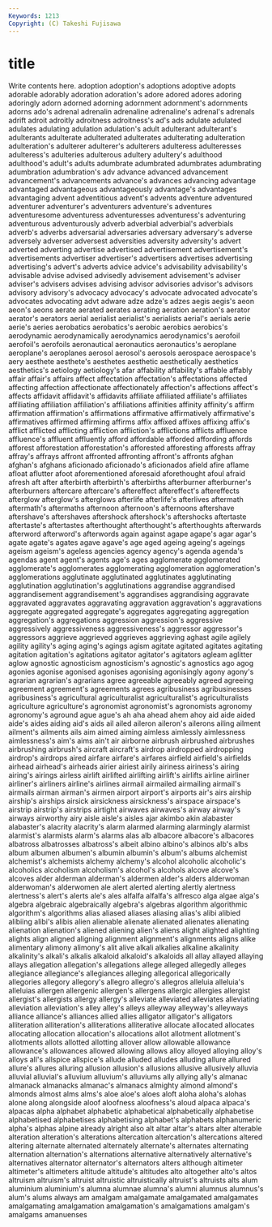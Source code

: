 ```yaml
---
Keywords: 1213 
Copyright: (C) Takeshi Fujisawa
---
```


# title

Write contents here.
 adoption adoption's adoptions adoptive adopts adorable adorably adoration
adoration's adore adored adores adoring adoringly adorn adorned adorning adornment
adornment's adornments adorns ado's adrenal adrenalin adrenaline adrenaline's adrenal's adrenals
adrift adroit adroitly adroitness adroitness's ad's ads adulate adulated adulates
adulating adulation adulation's adult adulterant adulterant's adulterants adulterate adulterated adulterates
adulterating adulteration adulteration's adulterer adulterer's adulterers adulteress adulteresses adulteress's adulteries
adulterous adultery adultery's adulthood adulthood's adult's adults adumbrate adumbrated adumbrates
adumbrating adumbration adumbration's adv advance advanced advancement advancement's advancements advance's
advances advancing advantage advantaged advantageous advantageously advantage's advantages advantaging advent
adventitious advent's advents adventure adventured adventurer adventurer's adventurers adventure's adventures
adventuresome adventuress adventuresses adventuress's adventuring adventurous adventurously adverb adverbial adverbial's
adverbials adverb's adverbs adversarial adversaries adversary adversary's adverse adversely adverser
adversest adversities adversity adversity's advert adverted adverting advertise advertised advertisement
advertisement's advertisements advertiser advertiser's advertisers advertises advertising advertising's advert's adverts
advice advice's advisability advisability's advisable advise advised advisedly advisement advisement's
adviser adviser's advisers advises advising advisor advisories advisor's advisors advisory
advisory's advocacy advocacy's advocate advocated advocate's advocates advocating advt adware
adze adze's adzes aegis aegis's aeon aeon's aeons aerate aerated
aerates aerating aeration aeration's aerator aerator's aerators aerial aerialist aerialist's
aerialists aerial's aerials aerie aerie's aeries aerobatics aerobatics's aerobic aerobics
aerobics's aerodynamic aerodynamically aerodynamics aerodynamics's aerofoil aerofoil's aerofoils aeronautical aeronautics
aeronautics's aeroplane aeroplane's aeroplanes aerosol aerosol's aerosols aerospace aerospace's aery
aesthete aesthete's aesthetes aesthetic aesthetically aesthetics aesthetics's aetiology aetiology's afar
affability affability's affable affably affair affair's affairs affect affectation affectation's
affectations affected affecting affection affectionate affectionately affection's affections affect's affects
affidavit affidavit's affidavits affiliate affiliated affiliate's affiliates affiliating affiliation affiliation's
affiliations affinities affinity affinity's affirm affirmation affirmation's affirmations affirmative affirmatively
affirmative's affirmatives affirmed affirming affirms affix affixed affixes affixing affix's
afflict afflicted afflicting affliction affliction's afflictions afflicts affluence affluence's affluent
affluently afford affordable afforded affording affords afforest afforestation afforestation's afforested
afforesting afforests affray affray's affrays affront affronted affronting affront's affronts
afghan afghan's afghans aficionado aficionado's aficionados afield afire aflame afloat
aflutter afoot aforementioned aforesaid aforethought afoul afraid afresh aft after
afterbirth afterbirth's afterbirths afterburner afterburner's afterburners aftercare aftercare's aftereffect aftereffect's
aftereffects afterglow afterglow's afterglows afterlife afterlife's afterlives aftermath aftermath's aftermaths
afternoon afternoon's afternoons aftershave aftershave's aftershaves aftershock aftershock's aftershocks aftertaste
aftertaste's aftertastes afterthought afterthought's afterthoughts afterwards afterword afterword's afterwords again
against agape agape's agar agar's agate agate's agates agave agave's
age aged ageing ageing's ageings ageism ageism's ageless agencies agency
agency's agenda agenda's agendas agent agent's agents age's ages agglomerate
agglomerated agglomerate's agglomerates agglomerating agglomeration agglomeration's agglomerations agglutinate agglutinated agglutinates
agglutinating agglutination agglutination's agglutinations aggrandise aggrandised aggrandisement aggrandisement's aggrandises aggrandising
aggravate aggravated aggravates aggravating aggravation aggravation's aggravations aggregate aggregated aggregate's
aggregates aggregating aggregation aggregation's aggregations aggression aggression's aggressive aggressively aggressiveness
aggressiveness's aggressor aggressor's aggressors aggrieve aggrieved aggrieves aggrieving aghast agile
agilely agility agility's aging aging's agings agism agitate agitated agitates
agitating agitation agitation's agitations agitator agitator's agitators agleam aglitter aglow
agnostic agnosticism agnosticism's agnostic's agnostics ago agog agonies agonise agonised
agonises agonising agonisingly agony agony's agrarian agrarian's agrarians agree agreeable
agreeably agreed agreeing agreement agreement's agreements agrees agribusiness agribusinesses agribusiness's
agricultural agriculturalist agriculturalist's agriculturalists agriculture agriculture's agronomist agronomist's agronomists agronomy
agronomy's aground ague ague's ah aha ahead ahem ahoy aid
aide aided aide's aides aiding aid's aids ail ailed aileron
aileron's ailerons ailing ailment ailment's ailments ails aim aimed aiming
aimless aimlessly aimlessness aimlessness's aim's aims ain't air airborne airbrush
airbrushed airbrushes airbrushing airbrush's aircraft aircraft's airdrop airdropped airdropping airdrop's
airdrops aired airfare airfare's airfares airfield airfield's airfields airhead airhead's
airheads airier airiest airily airiness airiness's airing airing's airings airless
airlift airlifted airlifting airlift's airlifts airline airliner airliner's airliners airline's
airlines airmail airmailed airmailing airmail's airmails airman airman's airmen airport
airport's airports air's airs airship airship's airships airsick airsickness airsickness's
airspace airspace's airstrip airstrip's airstrips airtight airwaves airwaves's airway airway's
airways airworthy airy aisle aisle's aisles ajar akimbo akin alabaster
alabaster's alacrity alacrity's alarm alarmed alarming alarmingly alarmist alarmist's alarmists
alarm's alarms alas alb albacore albacore's albacores albatross albatrosses albatross's
albeit albino albino's albinos alb's albs album albumen albumen's albumin
albumin's album's albums alchemist alchemist's alchemists alchemy alchemy's alcohol alcoholic
alcoholic's alcoholics alcoholism alcoholism's alcohol's alcohols alcove alcove's alcoves alder
alderman alderman's aldermen alder's alders alderwoman alderwoman's alderwomen ale alert
alerted alerting alertly alertness alertness's alert's alerts ale's ales alfalfa
alfalfa's alfresco alga algae alga's algebra algebraic algebraically algebra's algebras
algorithm algorithmic algorithm's algorithms alias aliased aliases aliasing alias's alibi
alibied alibiing alibi's alibis alien alienable alienate alienated alienates alienating
alienation alienation's aliened aliening alien's aliens alight alighted alighting alights
align aligned aligning alignment alignment's alignments aligns alike alimentary alimony
alimony's alit alive alkali alkalies alkaline alkalinity alkalinity's alkali's alkalis
alkaloid alkaloid's alkaloids all allay allayed allaying allays allegation allegation's
allegations allege alleged allegedly alleges allegiance allegiance's allegiances alleging allegorical
allegorically allegories allegory allegory's allegro allegro's allegros alleluia alleluia's alleluias
allergen allergenic allergen's allergens allergic allergies allergist allergist's allergists allergy
allergy's alleviate alleviated alleviates alleviating alleviation alleviation's alley alley's alleys
alleyway alleyway's alleyways alliance alliance's alliances allied allies alligator alligator's
alligators alliteration alliteration's alliterations alliterative allocate allocated allocates allocating allocation
allocation's allocations allot allotment allotment's allotments allots allotted allotting allover
allow allowable allowance allowance's allowances allowed allowing allows alloy alloyed
alloying alloy's alloys all's allspice allspice's allude alluded alludes alluding
allure allured allure's allures alluring allusion allusion's allusions allusive allusively
alluvia alluvial alluvial's alluvium alluvium's alluviums ally allying ally's almanac
almanack almanacks almanac's almanacs almighty almond almond's almonds almost alms
alms's aloe aloe's aloes aloft aloha aloha's alohas alone along
alongside aloof aloofness aloofness's aloud alpaca alpaca's alpacas alpha alphabet
alphabetic alphabetical alphabetically alphabetise alphabetised alphabetises alphabetising alphabet's alphabets alphanumeric
alpha's alphas alpine already alright also alt altar altar's altars
alter alterable alteration alteration's alterations altercation altercation's altercations altered altering
alternate alternated alternately alternate's alternates alternating alternation alternation's alternations alternative
alternatively alternative's alternatives alternator alternator's alternators alters although altimeter altimeter's
altimeters altitude altitude's altitudes alto altogether alto's altos altruism altruism's
altruist altruistic altruistically altruist's altruists alts alum aluminium aluminium's alumna
alumnae alumna's alumni alumnus alumnus's alum's alums always am amalgam
amalgamate amalgamated amalgamates amalgamating amalgamation amalgamation's amalgamations amalgam's amalgams amanuenses
